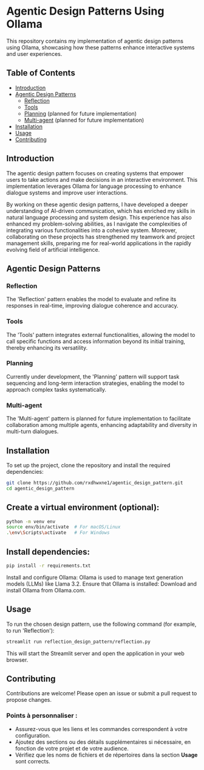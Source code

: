 # Agentic Design Patterns Using Ollama

This repository contains my implementation of agentic design patterns using Ollama, showcasing how these patterns enhance interactive systems and user experiences.

## Table of Contents

- [Introduction](#introduction)
- [Agentic Design Patterns](#agentic-design-patterns)
  - [Reflection](#reflection)
  - [Tools](#tools)
  - [Planning](#planning) (planned for future implementation)
  - [Multi-agent](#multi-agent) (planned for future implementation)
- [Installation](#installation)
- [Usage](#usage)
- [Contributing](#contributing)

## Introduction

The agentic design pattern focuses on creating systems that empower users to take actions and make decisions in an interactive environment. This implementation leverages Ollama for language processing to enhance dialogue systems and improve user interactions. 

By working on these agentic design patterns, I have developed a deeper understanding of AI-driven communication, which has enriched my skills in natural language processing and system design. This experience has also enhanced my problem-solving abilities, as I navigate the complexities of integrating various functionalities into a cohesive system. Moreover, collaborating on these projects has strengthened my teamwork and project management skills, preparing me for real-world applications in the rapidly evolving field of artificial intelligence.

## Agentic Design Patterns

### Reflection

The 'Reflection' pattern enables the model to evaluate and refine its responses in real-time, improving dialogue coherence and accuracy.

### Tools

The 'Tools' pattern integrates external functionalities, allowing the model to call specific functions and access information beyond its initial training, thereby enhancing its versatility.

### Planning

Currently under development, the 'Planning' pattern will support task sequencing and long-term interaction strategies, enabling the model to approach complex tasks systematically.

### Multi-agent

The 'Multi-agent' pattern is planned for future implementation to facilitate collaboration among multiple agents, enhancing adaptability and diversity in multi-turn dialogues.

## Installation

To set up the project, clone the repository and install the required dependencies:

```bash
git clone https://github.com/rxdhwxne1/agentic_design_pattern.git
cd agentic_design_pattern
```

## Create a virtual environment (optional):

```bash
python -m venv env
source env/bin/activate  # For macOS/Linux
.\env\Scripts\activate   # For Windows
```

## Install dependencies:

```bash
pip install -r requirements.txt
```

Install and configure Ollama: Ollama is used to manage text generation models (LLMs) like Llama 3.2. Ensure that Ollama is installed: Download and install Ollama from Ollama.com.

## Usage

To run the chosen design pattern, use the following command (for example, to run 'Reflection'):
```bash
streamlit run reflection_design_pattern/reflection.py
```

This will start the Streamlit server and open the application in your web browser.

## Contributing

Contributions are welcome! Please open an issue or submit a pull request to propose changes.


### Points à personnaliser :
- Assurez-vous que les liens et les commandes correspondent à votre configuration.
- Ajoutez des sections ou des détails supplémentaires si nécessaire, en fonction de votre projet et de votre audience.
- Vérifiez que les noms de fichiers et de répertoires dans la section **Usage** sont corrects.
